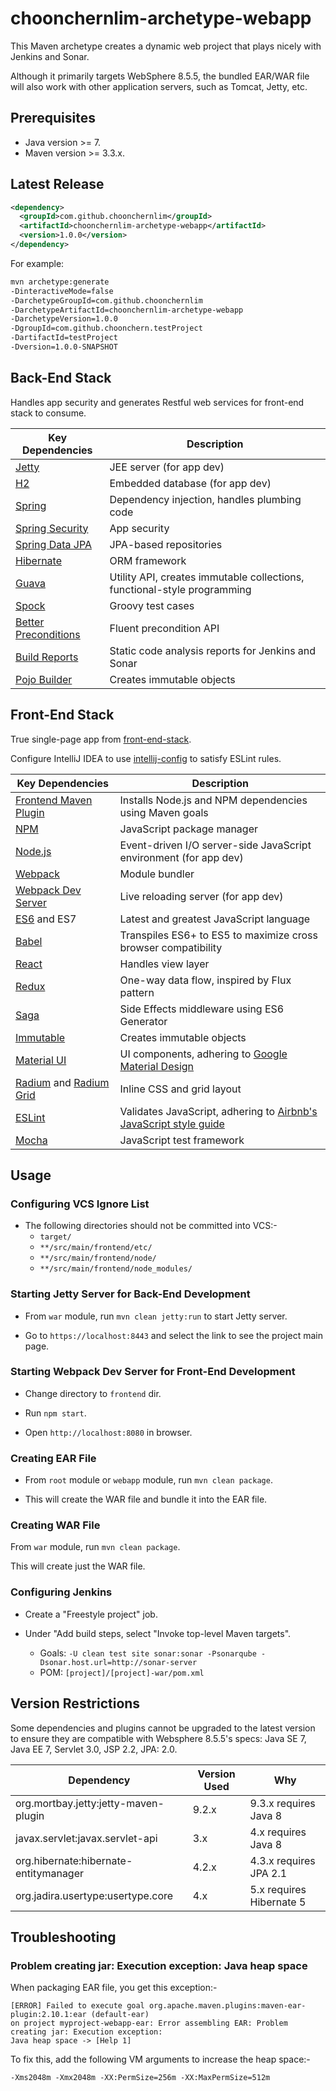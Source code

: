 # choonchernlim-archetype-webapp

This Maven archetype creates a dynamic web project that plays nicely with Jenkins and Sonar. 

Although it primarily targets WebSphere 8.5.5, the bundled EAR/WAR file will also work with other application servers, such as Tomcat, Jetty, etc.

## Prerequisites

* Java version >= 7.
* Maven version >= 3.3.x.

## Latest Release

```xml
<dependency>
  <groupId>com.github.choonchernlim</groupId>
  <artifactId>choonchernlim-archetype-webapp</artifactId>
  <version>1.0.0</version>
</dependency>
```

For example:

```bash
mvn archetype:generate 
-DinteractiveMode=false 
-DarchetypeGroupId=com.github.choonchernlim 
-DarchetypeArtifactId=choonchernlim-archetype-webapp 
-DarchetypeVersion=1.0.0
-DgroupId=com.github.choonchern.testProject 
-DartifactId=testProject 
-Dversion=1.0.0-SNAPSHOT
```

## Back-End Stack

Handles app security and generates Restful web services for front-end stack to consume.

|  Key Dependencies                                                             | Description                                                             |
|-------------------------------------------------------------------------------|-------------------------------------------------------------------------|
|[Jetty](http://www.eclipse.org/jetty/)                                         |JEE server (for app dev)                                                 |
|[H2](http://www.h2database.com/html/main.html)                                 |Embedded database (for app dev)                                          |
|[Spring](http://projects.spring.io/spring-framework/)                          |Dependency injection, handles plumbing code                              |
|[Spring Security](http://projects.spring.io/spring-security/)                  |App security                                                             |
|[Spring Data JPA](http://projects.spring.io/spring-data-jpa/)                  |JPA-based repositories                                                   |
|[Hibernate](http://hibernate.org/orm/)                                         |ORM framework                                                            |
|[Guava](https://github.com/google/guava)                                       |Utility API, creates immutable collections, functional-style programming |  
|[Spock](https://github.com/spockframework/spock)                               |Groovy test cases                                                        |
|[Better Preconditions](https://github.com/choonchernlim/better-preconditions)  |Fluent precondition API                                                  |
|[Build Reports](https://github.com/choonchernlim/build-reports)                |Static code analysis reports for Jenkins and Sonar                       |
|[Pojo Builder](https://github.com/mkarneim/pojobuilder)                        |Creates immutable objects                                                |

## Front-End Stack

True single-page app from [front-end-stack](https://github.com/choonchernlim/front-end-stack).

Configure IntelliJ IDEA to use [intellij-config](https://github.com/choonchernlim/intellij-config) to satisfy ESLint rules.

|  Key Dependencies                                                             | Description                                                             |
|-------------------------------------------------------------------------------|-------------------------------------------------------------------------|
|[Frontend Maven Plugin](https://github.com/eirslett/frontend-maven-plugin)     |Installs Node.js and NPM dependencies using Maven goals                  |
|[NPM](https://www.npmjs.com/)                                                  |JavaScript package manager                                               |
|[Node.js](https://nodejs.org)                                                  |Event-driven I/O server-side JavaScript environment (for app dev)        |
|[Webpack](https://webpack.github.io/) 	                                        |Module bundler                                                           |
|[Webpack Dev Server](https://github.com/webpack/webpack-dev-server)            |Live reloading server (for app dev)                                      |
|[ES6](http://www.ecma-international.org/ecma-262/6.0/) and ES7                 |Latest and greatest JavaScript language                                  |
|[Babel](https://babeljs.io/) 	                                                |Transpiles ES6+ to ES5 to maximize cross browser compatibility           |                   
|[React](https://facebook.github.io/react/)                                     |Handles view layer                                                       |
|[Redux](https://github.com/reactjs/redux)                                      |One-way data flow, inspired by Flux pattern                              |
|[Saga](https://github.com/yelouafi/redux-saga) 	                            |Side Effects middleware using ES6 Generator                              |
|[Immutable](https://facebook.github.io/immutable-js/) 	                        |Creates immutable objects                                                |
|[Material UI](http://www.material-ui.com/) 	                                |UI components, adhering to [Google Material Design](https://www.google.com/design/spec/material-design/introduction.htm)|     
|[Radium](https://github.com/FormidableLabs/radium) and [Radium Grid](https://github.com/FormidableLabs/radium-grid)|Inline CSS and grid layout           |
|[ESLint](https://github.com/eslint/eslint) 	                                |Validates JavaScript, adhering to [Airbnb's JavaScript style guide](https://github.com/airbnb/javascript) |                    
|[Mocha](https://mochajs.org/) 	                                                |JavaScript test framework                                                |                    
                                                                                                                                                      
## Usage

### Configuring VCS Ignore List

* The following directories should not be committed into VCS:-
    * `target/`
    * `**/src/main/frontend/etc/`
    * `**/src/main/frontend/node/`   
    * `**/src/main/frontend/node_modules/`

### Starting Jetty Server for Back-End Development

* From `war` module, run `mvn clean jetty:run` to start Jetty server.

* Go to `https://localhost:8443` and select the link to see the project main page.

### Starting Webpack Dev Server for Front-End Development

* Change directory to `frontend` dir.

* Run `npm start`.
    
* Open `http://localhost:8080` in browser. 
 
### Creating EAR File

* From `root` module or `webapp` module, run `mvn clean package`.

* This will create the WAR file and bundle it into the EAR file.

### Creating WAR File

From `war` module, run `mvn clean package`.

This will create just the WAR file.

### Configuring Jenkins

* Create a "Freestyle project" job.

* Under "Add build steps, select "Invoke top-level Maven targets".
    * Goals: `-U clean test site sonar:sonar -Psonarqube -Dsonar.host.url=http://sonar-server`
    * POM: `[project]/[project]-war/pom.xml`
    
## Version Restrictions

Some dependencies and plugins cannot be upgraded to the latest version to ensure they are compatible with Websphere 8.5.5's specs: Java SE 7, Java EE 7, Servlet 3.0, JSP 2.2, JPA: 2.0.

| Dependency                            | Version Used  | Why                                                     |
| --------------------------------------|---------------|---------------------------------------------------------|
| org.mortbay.jetty:jetty-maven-plugin  | 9.2.x         | 9.3.x requires Java 8                                   |
| javax.servlet:javax.servlet-api       | 3.x           | 4.x requires Java 8                                     |
| org.hibernate:hibernate-entitymanager | 4.2.x         | 4.3.x requires JPA 2.1                                  |
| org.jadira.usertype:usertype.core     | 4.x           | 5.x requires Hibernate 5                                |
            
## Troubleshooting

### Problem creating jar: Execution exception: Java heap space

When packaging EAR file, you get this exception:-

    [ERROR] Failed to execute goal org.apache.maven.plugins:maven-ear-plugin:2.10.1:ear (default-ear) 
    on project myproject-webapp-ear: Error assembling EAR: Problem creating jar: Execution exception: 
    Java heap space -> [Help 1]

To fix this, add the following VM arguments to increase the heap space:-

    -Xms2048m -Xmx2048m -XX:PermSize=256m -XX:MaxPermSize=512m 
